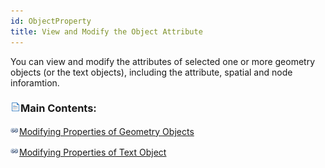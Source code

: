 ```yaml
---
id: ObjectProperty
title: View and Modify the Object Attribute
---
```

You can view and modify the attributes of selected one or more geometry objects (or the text objects), including the attribute, spatial and node inforamtion.

### ![](../../img/read.gif)Main Contents:

![](../../img/smalltitle.png)[Modifying Properties of Geometry Objects](../../Visualization/Interaction/Geometry_Property.htm)

![](../../img/smalltitle.png)[Modifying Properties of Text Object](../../Visualization/Interaction/Text_Property.htm)

